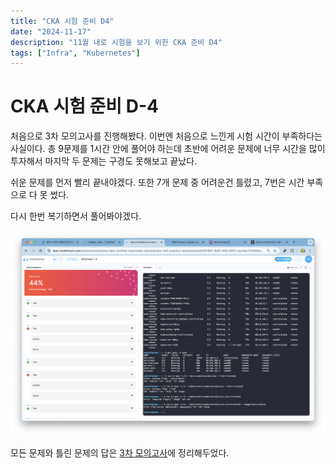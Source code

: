 ```yaml
---
title: "CKA 시험 준비 D4"
date: "2024-11-17"
description: "11월 내로 시험을 보기 위한 CKA 준비 D4"
tags: ["Infra", "Kubernetes"]
---
```


# CKA 시험 준비 D-4
처음으로 3차 모의고사를 진행해봤다. 이번엔 처음으로 느낀게 시험 시간이 부족하다는 사실이다. 총 9문제를 1시간 안에 풀어야 하는데 초반에 어려운 문제에 너무 시간을 많이 투자해서 마지막 두 문제는 구경도 못해보고 끝났다.

쉬운 문제를 먼저 빨리 끝내야겠다. 또한  7개 문제 중 어려운건 틀렸고, 7번은 시간 부족으로 다 못 썼다.

다시 한번 복기하면서 풀어봐야겠다.

![d4-1](../../../images/infra/kube/CKA/d4-1.png)

모든 문제와 틀린 문제의 답은 [3차 모의고사](cka-mock3.md)에 정리해두었다.